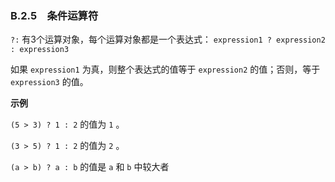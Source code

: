 ### B.2.5　条件运算符

`?:` 有3个运算对象，每个运算对象都是一个表达式： `expression1 ? expression2 : expression3`

如果 `expression1` 为真，则整个表达式的值等于 `expression2` 的值；否则，等于 `expression3` 的值。

**示例**

`(5 > 3) ? 1 : 2` 的值为 `1` 。

`(3 > 5) ? 1 : 2` 的值为 `2` 。

`(a > b) ? a : b` 的值是 `a` 和 `b` 中较大者

